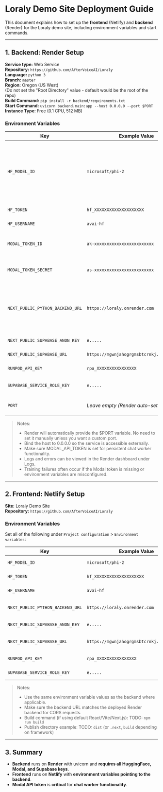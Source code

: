 # Loraly Demo Site Deployment Guide

This document explains how to set up the **frontend** (Netlify) and **backend** (Render) for the Loraly demo site, including environment variables and start commands.

---

## 1. Backend: Render Setup

**Service type:** Web Service  <br />
**Repository:** `https://github.com/AfterVoiceAI/Loraly`  <br />
**Language:** `python 3`<br />
**Branch:** `master`  <br />
**Region:** Oregon (US West)  <br />
(Do not set the "Root Directory" value - default would be the root of the repo)<br />
**Build Command:** `pip install -r backend/requirements.txt`<br />
**Start Command:** `uvicorn backend.main:app --host 0.0.0.0 --port $PORT`<br />
**Instance Type:** Free (0.1 CPU, 512 MB)<br />

### Environment Variables

| Key | Example Value | Notes |
|-----|---------------|-------|
| `HF_MODEL_ID` | `microsoft/phi-2` | HuggingFace model ID used for training. **For now, don’t change this — we use this model and it works well.** |
| `HF_TOKEN` | `hf_XXXXXXXXXXXXXXXXXXXX` | HuggingFace API token |
| `HF_USERNAME` | `avai-hf` | HuggingFace username |
| `MODAL_TOKEN_ID` | `ak-xxxxxxxxxxxxxxxxxxxxxxxx` | Modal token ID for persistent chat workers |
| `MODAL_TOKEN_SECRET` | `as-xxxxxxxxxxxxxxxxxxxxxxxx` | Modal token secret for persistent chat workers |
| `NEXT_PUBLIC_PYTHON_BACKEND_URL` | `https://loraly.onrender.com` | ⚠️ Mandatory for demo — this is the backend URL that the frontend uses. |
| `NEXT_PUBLIC_SUPABASE_ANON_KEY` | `e.....` | Supabase anon key |
| `NEXT_PUBLIC_SUPABASE_URL` | `https://mgwnjahogrgmsbtcrnkj.supabase.co` | Supabase project URL |
| `RUNPOD_API_KEY` | `rpa_XXXXXXXXXXXXXXXX` | RunPod API key |
| `SUPABASE_SERVICE_ROLE_KEY` | `e.....` | Supabase service role key |
| `PORT` | *Leave empty (Render auto-sets to 10000)* | Optional, default is 10000 |

> Notes:
> - Render will automatically provide the $PORT variable. No need to set it manually unless you want a custom port.
> - Bind the host to 0.0.0.0 so the service is accessible externally.
> - Make sure MODAL_API_TOKEN is set for persistent chat worker functionality.
> - Logs and errors can be viewed in the Render dashboard under Logs.
> - Training failures often occur if the Modal token is missing or environment variables are misconfigured.

---

## 2. Frontend: Netlify Setup

**Site:** Loraly Demo Site  
**Repository:** `https://github.com/AfterVoiceAI/Loraly`

### Environment Variables
Set all of the following under `Project configuration` > `Environment variables`:

| Key | Example Value | Notes |
|-----|---------------|-------|
| `HF_MODEL_ID` | `microsoft/phi-2` | Same as backend |
| `HF_TOKEN` | `hf_XXXXXXXXXXXXXXXXXXXX` | Same as backend |
| `HF_USERNAME` | `avai-hf` | Same as backend |
| `NEXT_PUBLIC_PYTHON_BACKEND_URL` | `https://loraly.onrender.com` | Points to Render backend |
| `NEXT_PUBLIC_SUPABASE_ANON_KEY` | `e.....` | Supabase anon key |
| `NEXT_PUBLIC_SUPABASE_URL` | `https://mgwnjahogrgmsbtcrnkj.supabase.co` | Supabase project URL |
| `RUNPOD_API_KEY` | `rpa_XXXXXXXXXXXXXXXX` | Same as backend |
| `SUPABASE_SERVICE_ROLE_KEY` | `e.....` | Same as backend |

> Notes:
> - Use the same environment variable values as the backend where applicable.
> - Make sure the backend URL matches the deployed Render backend for CORS requests.
> - Build command (if using default React/Vite/Next.js): TODO: `npm run build`
> - Publish directory example: TODO: `dist` (or `.next`, `build` depending on framework)

---

## 3. Summary

- **Backend** runs on **Render** with uvicorn and **requires all HuggingFace, Modal, and Supabase keys**.
- **Frontend** runs on **Netlify** with **environment variables pointing to the backend**.
- **Modal API token** is **critical** for **chat worker functionality**.